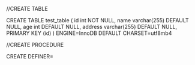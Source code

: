 //CREATE TABLE

CREATE TABLE test_table (
id int NOT NULL,
name varchar(255) DEFAULT NULL,
age int DEFAULT NULL,
address varchar(255) DEFAULT NULL,
PRIMARY KEY (id)
) ENGINE=InnoDB DEFAULT CHARSET=utf8mb4

//CREATE PROCEDURE

CREATE DEFINER=
